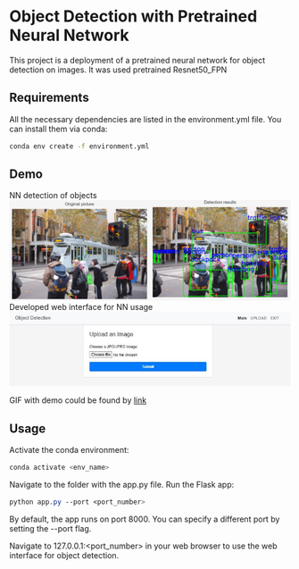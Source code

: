 # Object Detection with Pretrained Neural Network
This project is a deployment of a pretrained neural network for object detection on images.
It was used pretrained Resnet50_FPN
## Requirements
All the necessary dependencies are listed in the environment.yml file. 
You can install them via conda:

```bash
conda env create -f environment.yml
```

## Demo

NN detection of objects    
  ![The demo of NN detection](screens/detection_screen.png)
Developed web interface for NN usage
 ![web_interface](screens/web_screen.JPG)

GIF with demo could be found by [link](screens/demo_flask.gif)

## Usage
Activate the conda environment:
```php
conda activate <env_name>
```
Navigate to the folder with the app.py file.
Run the Flask app:

```css
python app.py --port <port_number>
```
By default, the app runs on port 8000. You can specify a different port by setting the --port flag.

Navigate to 127.0.0.1:<port_number> in your web browser to use the web interface for object detection.